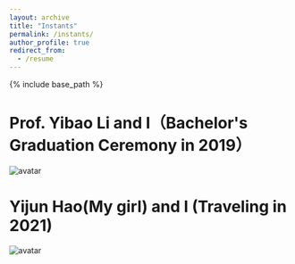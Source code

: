 ```yaml
---
layout: archive
title: "Instants"
permalink: /instants/
author_profile: true
redirect_from:
  - /resume
---
```


{% include base_path %}
# Prof. Yibao Li and I（Bachelor's Graduation Ceremony in 2019）   
![avatar](http://qingxiaxjtu.com/images/instants1.png)

# Yijun Hao(My girl) and I (Traveling in 2021)
![avatar](http://qingxiaxjtu.com/images/instants2.png)
